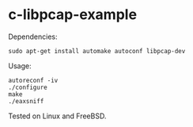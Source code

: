 # c-libpcap-example

Dependencies:

```
sudo apt-get install automake autoconf libpcap-dev
```

Usage:

```
autoreconf -iv
./configure
make
./eaxsniff
```

Tested on Linux and FreeBSD.
